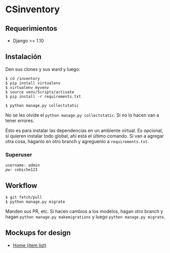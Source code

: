 # CSinventory

## Requerimientos
 * Django >= 1.10

## Instalación
Den sus clones y sus ward y luego:
```
$ cd /inventory
$ pip install virtualenv
$ virtualenv myvenv
$ source venv/Scripts/activate
$ pip install -r requirements.txt

$ python manage.py collectstatic
```
No se les olvide el ```python manage.py collectstatic```. Si no lo hacen van a tener errores.

Ésto es para instalar las dependencias en un ambiente virtual. Es opcional, si quieren instalar todo global, ahí está el último comando. Si van a agregar otra cosa, háganlo en otro branch y agreguenlo a ```requirements.txt```.

### Superuser
    username: admin
    pw: cebiche123

## Workflow
```
$ git fetch/pull
$ python manage.py migrate
```
Manden sus PR, etc. Si hacen cambios a los modelos, hagan otro branch y hagan ```python manage.py makemigrations``` y luego ```python manage.py migrate```.

## Mockups for design
* [Home (item list)](http://i.imgur.com/DZYAYog.png)
